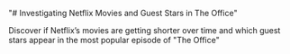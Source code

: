 "# Investigating Netflix Movies and Guest Stars in The Office" 

Discover if Netflix’s movies are getting shorter over time and which guest stars appear in the most popular episode of "The Office"